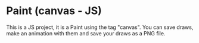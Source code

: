 # Paint (canvas - JS)
This is a JS project, it is a Paint using the tag "canvas". You can save draws, make an animation with them and save your draws as a PNG file.
